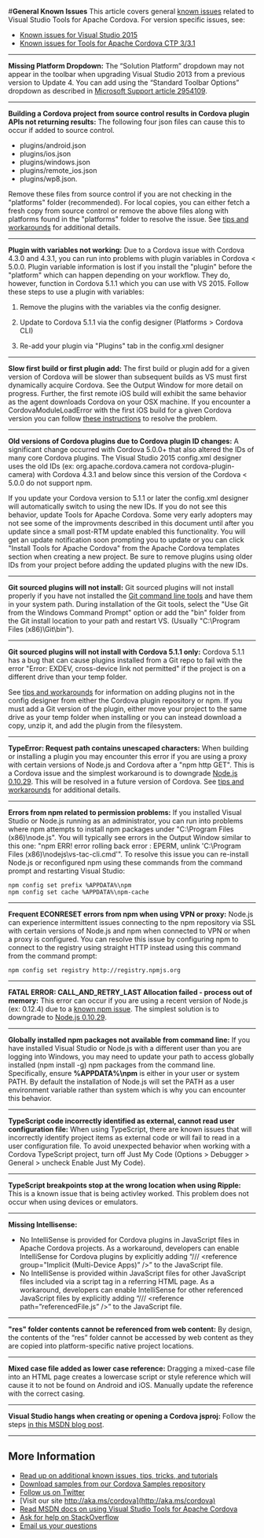 #**General Known Issues**
This article covers general [known issues](../Readme.md#knownissues) related to Visual Studio Tools for Apache Cordova. For version specific issues, see:

- [Known issues for Visual Studio 2015](known-issues-vs2015.md)
- [Known issues for Tools for Apache Cordova CTP 3/3.1](known-issues-vs2013.md)

----------
**Missing Platform Dropdown:** The “Solution Platform” dropdown may not appear in the toolbar when upgrading Visual Studio 2013 from a previous version to Update 4. You can add using the “Standard Toolbar Options” dropdown as described in [Microsoft Support article 2954109](http://support.microsoft.com/kb/2954109).

----------
**Building a Cordova project from source control results in Cordova plugin APIs not returning results:** The following four json files can cause this to occur if added to source control.

- plugins/android.json
- plugins/ios.json
- plugins/windows.json
- plugins/remote_ios.json
- plugins/wp8.json.

Remove these files from source control if you are not checking in the "platforms" folder (recommended). For local copies, you can either fetch a fresh copy from source control or remove the above files along with platforms found in the "platforms" folder to resolve the issue. See [tips and workarounds](../tips-and-workarounds/general/README.md#l#missingexclude) for additional details.

----------
**Plugin with variables not working:** Due to a Cordova issue with Cordova 4.3.0 and 4.3.1, you can run into problems with plugin variables in Cordova < 5.0.0. Plugin variable information is lost if you install the "plugin" before the "platform" which can happen depending on your workflow. They do, however, function in Cordova 5.1.1 which you can use with VS 2015. Follow these steps to use a plugin with variables:

 1. Remove the plugins with the variables via the config designer.

 2. Update to Cordova 5.1.1 via the config designer (Platforms > Cordova CLI)

 3. Re-add your plugin via "Plugins" tab in the config.xml designer
 
----------
**Slow first build or first plugin add:** The first build or plugin add for a given version of Cordova will be slower than subsequent builds as VS must first dynamically acquire Cordova. See the Output Window for more detail on progress. Further, the first remote iOS build will exhibit the same behavior as the agent downloads Cordova on your OSX machine. If you encounter a CordovaModuleLoadError with the first iOS build for a given Cordova version you can follow [these instructions](../tips-and-workarounds/ios/README.md#npm-cache) to resolve the problem.

----------
**Old versions of Cordova plugins due to Cordova plugin ID changes:** A significant change occurred with Cordova 5.0.0+ that also altered the IDs of many core Cordova plugins. The Visual Studio 2015 config.xml designer uses the old IDs (ex: org.apache.cordova.camera not cordova-plugin-camera) with Cordova 4.3.1 and below since this version of the Cordova  < 5.0.0 do not support npm. 

If you update your Cordova version to 5.1.1 or later the config.xml designer will automatically switch to using the new IDs. If you do not see this behavior, update Tools for Apache Cordova. Some very early adopters may not see some of the improvments described in this document until after you update since a small post-RTM update enabled this functionality. You will get an update notification soon prompting you to update or you can click "Install Tools for Apache Cordova" from the Apache Cordova templates section when creating a new project. Be sure to remove plugins using older IDs from your project before adding the updated plugins with the new IDs.

----------
**Git sourced plugins will not install:** Git sourced plugins will not install properly if you have not installed the [Git command line tools](http://www.git-scm.com/downloads) and have them in your system path. During installation of the Git tools, select the "Use Git from the Windows Command Prompt" option or add the "bin" folder from the Git install location to your path and restart VS. (Usually "C:\Program Files (x86)\Git\bin").

----------
**Git sourced plugins will not install with Cordova 5.1.1 only:** Cordova 5.1.1 has a bug that can cause plugins installed from a Git repo to fail with the error "Error: EXDEV, cross-device link not permitted" if the project is on a different drive than your temp folder. 

See [tips and workarounds](../tips-and-workarounds/general/README.md#plugin-xml) for information on adding plugins not in the config designer from either the Cordova plugin repository or npm. If you must add a Git version of the plugin, either move your project to the same drive as your temp folder when installing or you can instead download a copy, unzip it, and add the plugin from the filesystem. 

----------
**TypeError: Request path contains unescaped characters:** When building or installing a plugin you may encounter this error if you are using a proxy with certain versions of Node.js and Cordova after a "npm http GET". This is a Cordova issue and the simplest workaround is to downgrade [Node.js 0.10.29](http://nodejs.org/dist/v0.10.29/). This will be resolved in a future version of Cordova. See [tips and workarounds](../tips-and-workarounds/general/README.md#cordovaproxy) for additional details.

----------
**Errors from npm related to permission problems:** If you installed Visual Studio or Node.js running as an administrator, you can run into problems where npm attempts to install npm packages under "C:\Program Files (x86)\node.js". You will typically see errors in the Output Window similar to this one: "npm ERR! error rolling back error : EPERM, unlink 'C:\Program Files (x86)\nodejs\vs-tac-cli.cmd'". To resolve this issue you can re-install Node.js or reconfigured npm using these commands from the command prompt and restarting Visual Studio:

~~~~~~~~~~~~~~~~~~~~~~~
npm config set prefix %APPDATA%\npm
npm config set cache %APPDATA%\npm-cache
~~~~~~~~~~~~~~~~~~~~~~~

----------
**Frequent ECONRESET errors from npm when using VPN or proxy:** Node.js can experience intermittent issues connecting to the npm repository via SSL with certain versions of Node.js and npm when connected to VPN or when a proxy is configured. You can resolve this issue by configuring npm to connect to the registry using straight HTTP instead using this command from the command prompt:

~~~~~~~~~~~~~~~~~~~~~~~
npm config set registry http://registry.npmjs.org
~~~~~~~~~~~~~~~~~~~~~~~

----------
**FATAL ERROR: CALL_AND_RETRY_LAST Allocation failed - process out of memory:** This error can occur if you are using a recent version of Node.js (ex: 0.12.4) due to a [known npm issue](https://github.com/npm/npm/issues/8019). The simplest solution is to downgrade to [Node.js 0.10.29](http://nodejs.org/dist/v0.10.29/).

----------
**Globally installed npm packages not available from command line:** If you have installed Visual Studio or Node.js with a different user than you are logging into Windows, you may need to update your path to access globally installed (npm install -g) npm packages from the command line. Specifically, ensure **%APPDATA%\npm** is either in your user or system PATH. By default the installation of Node.js will set the PATH as a user environment variable rather than system which is why you can encounter this behavior.

----------
**TypeScript code incorrectly identified as external, cannot read user configuration file:** When using TypeScript, there are known issues that will incorrectly identify project items as external code or will fail to read in a user configuration file. To avoid unexpected behavior when working with a Cordova TypeScript project, turn off Just My Code (Options > Debugger > General > uncheck Enable Just My Code).

----------
**TypeScript breakpoints stop at the wrong location when using Ripple:** This is a known issue that is being activley worked. This problem does not occur when using devices or emulators.

----------
**Missing Intellisense:**
- No IntelliSense is provided for Cordova plugins in JavaScript files in Apache Cordova projects. As a workaround, developers can enable IntelliSense for Cordova plugins by explicitly adding “/// &lt;reference group="Implicit (Multi-Device Apps)” /&gt;” to the JavaScript file.
- No IntelliSense is provided within JavaScript files for other JavaScript files included via a script tag in a referring HTML page. As a workaround, developers can enable IntelliSense for other referenced JavaScript files by explicitly adding “/// &lt;reference path=”referencedFile.js” /&gt;” to the JavaScript file.

----------
**"res" folder contents cannot be referenced from web content:** By design, the contents of the “res” folder cannot be accessed by web content as they are copied into platform-specific native project locations.

----------
**Mixed case file added as lower case reference:** Dragging a mixed-case file into an HTML page creates a lowercase script or style reference which will cause it to not be found on Android and iOS. Manually update the reference with the correct casing.

----------
**Visual Studio hangs when creating or opening a Cordova jsproj:** Follow the steps [in this MSDN blog post](https://social.msdn.microsoft.com/Forums/en-US/0e5115ca-83a7-4294-8740-289b3f453fca/rtm-known-issue-package-load-failure-when-creating-a-windows-app-project-with-javascript-or-hang).

----------
## More Information
* [Read up on additional known issues, tips, tricks, and tutorials](../Readme.md)
* [Download samples from our Cordova Samples repository](http://github.com/Microsoft/cordova-samples)
* [Follow us on Twitter](https://twitter.com/VSCordovaTools)
* [Visit our site http://aka.ms/cordova](http://aka.ms/cordova)
* [Read MSDN docs on using Visual Studio Tools for Apache Cordova](http://go.microsoft.com/fwlink/?LinkID=533794)
* [Ask for help on StackOverflow](http://stackoverflow.com/questions/tagged/visual-studio-cordova)
* [Email us your questions](mailto://multidevicehybridapp@microsoft.com)
